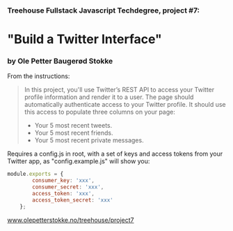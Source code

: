 ### Treehouse Fullstack Javascript Techdegree, project #7: 
# "Build a Twitter Interface"

### by Ole Petter Baugerød Stokke

From the instructions:

>In this project, you'll use Twitter’s REST API to access your Twitter profile information and render it to a user. The page should automatically authenticate access to your Twitter profile. It should use this access to populate three columns on your page:
>
> * Your 5 most recent tweets.
> * Your 5 most recent friends.
> * Your 5 most recent private messages.

Requires a config.js in root, with a set of keys and access tokens from your Twitter app, as "config.example.js" will show you:

```javascript
module.exports = {
        consumer_key: 'xxx',
        consumer_secret: 'xxx',
        access_token: 'xxx',
        access_token_secret: 'xxx'
    };
```

www.olepetterstokke.no/treehouse/project7
